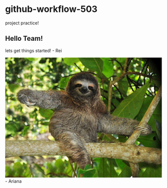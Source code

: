 # github-workflow-503
project practice!

## Hello Team!

lets get things started! - Rei

![a sloth on a tree branch](/sloth.jpeg) - Ariana
